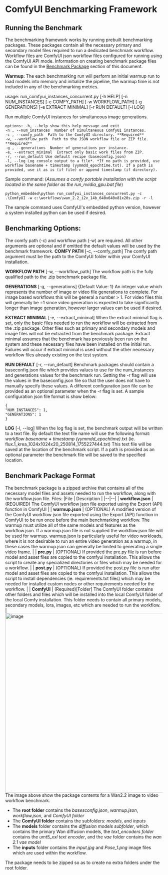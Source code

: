 

# ComfyUI Benchmarking Framework
## Running the Benchmark
The benchmarking framework works by running prebuilt benchmarking packages. These packages contain all the necessary primary and secondary model files required to run a dedicated benchmark workflow. Workflow files are ComfyUI json workflow files configured for running using the ComfyUI API mode.
Information on creating benchmark package files can be found in the [Benchmark Package](#benchmark-package-format) section of this document.

**Warmup:**  The each benchmarking run will perform an initial warmup run to load models into memory and initialize the pipeline, the warmup time is not included in any of the benchmarking metrics.


usage: run_comfyui_instances_concurrent.py [-h HELP] [-n NUM_INSTANCES] [-c COMFY_PATH] [-w WORKFLOW_PATH] [-g GENERATIONS] [-e EXTRACT MINIMAL] [-r RUN DEFAULT] [-l LOG]

Run multiple ComfyUI instances for simultaneous image generations.

    options: -h, --help show this help message and exit 
	-n , --num_instances  Number of simultaneous ComfyUI instances. 
	-c , --comfy_path  Path to the ComfyUI directory. **Required**
	-w, --workflow_path  Path to the JSON workflow file or ZIP file.  **Required**
	-g , --generations  Number of generations per instance.
	-e, --extract_minimal  Extract only basic work files from ZIP.
	-r, --run_default Use default recipe (baseconfig.json)
	-l, --log Log console output to a file*. *If no path is provided, use workflow basename + timestamp (yymmdd_epochtime.txt). If a path is provided, use it as is (if file) or append timestamp (if directory).

Sample command: (*Assumes a comfy portable installation with the script located in the same folder as the run_nvidia_gpu.bat file*)

    python_embedded\python run_comfyui_instances_concurrent.py -c .\ComfyUI -w c:\workflows\wan_2.2_i2v_14b_640x640x81x20s.zip -r -l
The sample command uses ComfyUI's embedded python version, however a system installed python can be used if desired.

## Benchmarking Options:
The comfy path (-c) and workflow path (-w) are required. All other arguments are optional and if omitted the default values will be used by the benchmark framework.
**COMFY PATH** [-c, --comfy_path]
The comfy path argument must be the path to the ComfyUI folder within your ComfyUI installation. 

**WORKFLOW PATH** [-w, --workflow_path]
The workflow path is the fully qualified path to the .zip benchmark package file. 

**GENERATIONS** [-g, --generations] {Default Value: 1}
An integer value which represents the number of image or video file generations to complete. For image based workflows this will be general a number > 1.  For video files this will generally be =1  since video generation is expected to take significantly longer than image generation, however larger values can be used if desired.

**EXTRACT MINIMAL** [-e, --extract_minimal] 
When the extract minimal flag is set, only the basic files needed to run the workflow will be extracted from the .zip package. Other files such as primary and secondary models and image files will not be extracted from the benchmark package. Extract minimal assumes that the benchmark has previously been run on the system and these necessary files have been installed on the initial run. Failures will occur if extract minimal is used without the other necessary workflow files already existing on the test system. 

**RUN DEFAULT** [-r, --run_default] 
Benchmark packages should contain a baseconfig.json file which provides values to use for the num_instances and generations values for the benchmark run. Setting the -r flag will use the values in the baseconfig.json file so that the user does not have to manually specify these values. A different configuration json file can be provided as an optional parameter when the -r flag is set.  A sample configuration json file format is show below:

    {
    "NUM_INSTANCES": 1,
    "GENERATIONS": 1
    }

**LOG** [-l, --log]
When the log flag is set, the benchmark output will be written to a text file. By default the text file name will use the following format:  
*workflow basename* **+** *timestamp (yymmdd_epochtime)*.txt  (ie. flux.1_krea_1024x1024x20_250814_1755227444.txt) This text file will be saved at the location of the benchmark script. If a path is provided as an optional parameter the benchmark file will be saved to the specified location. 

## Benchmark Package Format
The benchmark package is a zipped archive that contains all of the necessary model files and assets needed to run the workflow, along with the workflow.json file. 
Files:
|File   | Description |
|--|--|
| **workflow.json**  | (REQUIRED) The ComfyUI workflow json file exported using the Export (API) function in ComfyUI  |
| **warmup.json**  | (OPTIONAL) A modified version of the  ComfyUI workflow json file exported using the Export (API) function in ComfyUI to be run once before the main benchmarking workflow. The warmup must utilize all of the same models and features as the workflow.json. If a warmup.json file is not supplied the workflow.json file will be used for warmup. warmup.json is particularly useful for video workloads, where it is not desirable to run an entire video generation as a warmup, in these cases the warmup.json can generally be limited to generating a single video frame. |
| **pre.py**  | (OPTIONAL) If provided the pre.py file is run before model and asset files are copied to the comfyui installation. This allows the script to create any specialized directories or files which may be needed for a workflow.  |
| **post.py**  | (OPTIONAL) If provided the post.py file is run after model and asset files are copied to the comfyui installation. This allows the script to install dependencies (ie. requirements.txt files) which may be needed for installed custom nodes or other requirements needed for the workflow.  |
| **ComfyUI**  | (Required)[Folder] The ComfyUI folder contains other folders and files which will be installed into the local ComfyUI folder of the local Comfy installation. This folder needs to contain all primary models, secondary models, lora, images, etc which are needed to run the workflow.   |
<img width="1166" height="573" alt="image" src="https://github.com/user-attachments/assets/73c65c09-7557-4c98-bef4-d4c883461b9a" />
The image above show the package contents for a Wan2.2 image to video workflow benchmark.

 - The **root folder** contains the *basesconfig.json*, *warmup.json*, *workflow.json*, and *ComfyUI folder*
 - The **ComfyUI folder** contains the subfolders: *models*, and *inputs*
 - The **models** folder contains the *diffusion models subfolder*, which contains the primary Wan diffusion models, the *text_encoders folder* contains the *umt5_xxl text encoder*, and the *vae* folder contains the *wan 2.1 vae model*
 - The **inputs** folder contains the *input.jpg* and *Pose_1.png* image files which are used within the workflow.

The package needs to be zipped so as to create no extra folders under the root folder.
